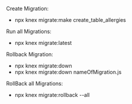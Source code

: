 Create Migration:
* npx knex migrate:make create_table_allergies

Run all Migrations:
* npx knex migrate:latest

Rollback Migration:
* npx knex migrate:down
* npx knex migrate:down nameOfMigration.js

RollBack all Migrations:
* npx knex migrate:rollback --all

